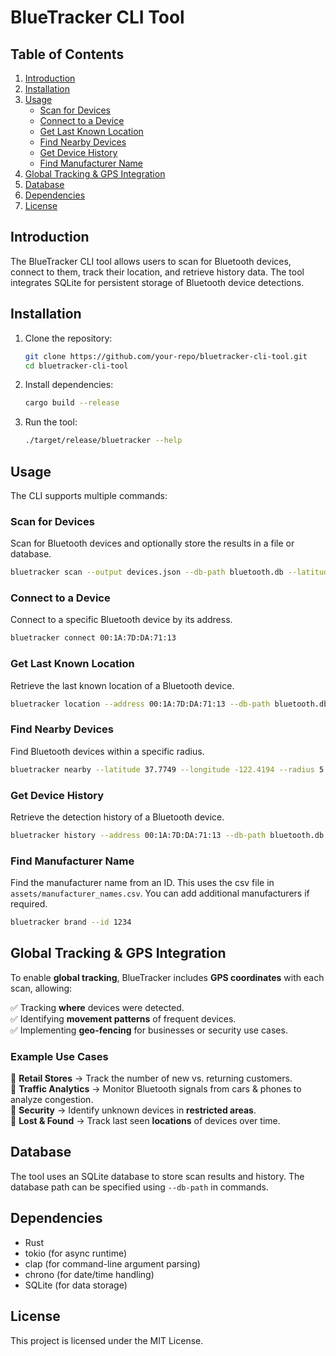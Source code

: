 # BlueTracker CLI Tool

## Table of Contents
1. [Introduction](#introduction)
2. [Installation](#installation)
3. [Usage](#usage)
   - [Scan for Devices](#scan-for-devices)
   - [Connect to a Device](#connect-to-a-device)
   - [Get Last Known Location](#get-last-known-location)
   - [Find Nearby Devices](#find-nearby-devices)
   - [Get Device History](#get-device-history)
   - [Find Manufacturer Name](#find-manufacturer-name)
4. [Global Tracking & GPS Integration](#global-tracking--gps-integration)
5. [Database](#database)
6. [Dependencies](#dependencies)
7. [License](#license)

## Introduction
The BlueTracker CLI tool allows users to scan for Bluetooth devices, connect to them, track their location, and retrieve history data. The tool integrates SQLite for persistent storage of Bluetooth device detections.

## Installation
1. Clone the repository:
   ```sh
   git clone https://github.com/your-repo/bluetracker-cli-tool.git
   cd bluetracker-cli-tool
   ```
2. Install dependencies:
   ```sh
   cargo build --release
   ```
3. Run the tool:
   ```sh
   ./target/release/bluetracker --help
   ```

## Usage
The CLI supports multiple commands:

### Scan for Devices
Scan for Bluetooth devices and optionally store the results in a file or database.
```sh
bluetracker scan --output devices.json --db-path bluetooth.db --latitude 37.7749 --longitude -122.4194
```

### Connect to a Device
Connect to a specific Bluetooth device by its address.
```sh
bluetracker connect 00:1A:7D:DA:71:13
```

### Get Last Known Location
Retrieve the last known location of a Bluetooth device.
```sh
bluetracker location --address 00:1A:7D:DA:71:13 --db-path bluetooth.db
```

### Find Nearby Devices
Find Bluetooth devices within a specific radius.
```sh
bluetracker nearby --latitude 37.7749 --longitude -122.4194 --radius 5 --db-path bluetooth.db
```

### Get Device History
Retrieve the detection history of a Bluetooth device.
```sh
bluetracker history --address 00:1A:7D:DA:71:13 --db-path bluetooth.db --start-time "2024-01-01T00:00:00Z" --end-time "2024-01-31T23:59:59Z" --limit 50
```

### Find Manufacturer Name
Find the manufacturer name from an ID. This uses the csv file in `assets/manufacturer_names.csv`. You can add additional manufacturers if required.
```sh
bluetracker brand --id 1234
```

## Global Tracking & GPS Integration
To enable **global tracking**, BlueTracker includes **GPS coordinates** with each scan, allowing:

✅ Tracking **where** devices were detected.  
✅ Identifying **movement patterns** of frequent devices.  
✅ Implementing **geo-fencing** for businesses or security use cases.  

### Example Use Cases
🔵 **Retail Stores** → Track the number of new vs. returning customers.  
🔵 **Traffic Analytics** → Monitor Bluetooth signals from cars & phones to analyze congestion.  
🔵 **Security** → Identify unknown devices in **restricted areas**.  
🔵 **Lost & Found** → Track last seen **locations** of devices over time.  

## Database
The tool uses an SQLite database to store scan results and history. The database path can be specified using `--db-path` in commands.

## Dependencies
- Rust
- tokio (for async runtime)
- clap (for command-line argument parsing)
- chrono (for date/time handling)
- SQLite (for data storage)

## License
This project is licensed under the MIT License.

